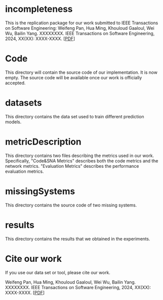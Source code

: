 # incompleteness
This is the replication package for our work submitted to IEEE Transactions on Software Engineering: Weifeng Pan, Hua Ming, Khouloud Gaaloul, Wei Wu, Bailin Yang. XXXXXXXX. IEEE Transactions on Software Engineering, 2024, XX(XX): XXXX-XXXX. [[PDF](https://ieeexplore.ieee.org/)]

# Code
This directory will contain the source code of our implementation. It is now empty. The source code will be available once our work is officially accepted.

# datasets
This directory contains the data set used to train different prediction models.

# metricDescription
This directory contains two files describing the metrics used in our work. Specifically, "Code&SNA Metrics" describes both the code metrics and the network metrics. "Evaluation Metrics" describes the performance evaluation metrics.  

# missingSystems
This directory contains the source code of two missing systems.

# results
This directory contains the results that we obtained in the experiments.

# Cite our work
If you use our data set or tool, please cite our work.

Weifeng Pan, Hua Ming, Khouloud Gaaloul, Wei Wu, Bailin Yang. XXXXXXXX. IEEE Transactions on Software Engineering, 2024, XX(XX): XXXX-XXXX. [[PDF](https://ieeexplore.ieee.org/)]
